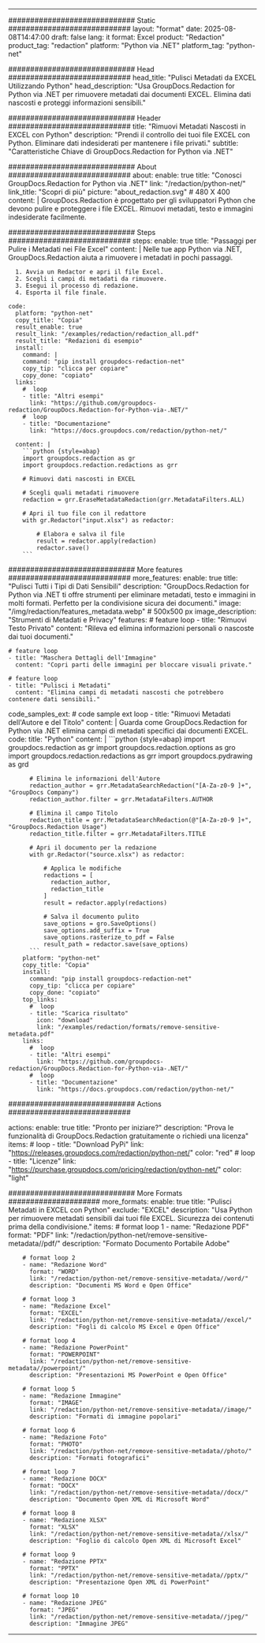 
---
############################# Static ############################
layout: "format"
date:  2025-08-08T14:47:00
draft: false
lang: it
format: Excel
product: "Redaction"
product_tag: "redaction"
platform: "Python via .NET"
platform_tag: "python-net"

############################# Head ############################
head_title: "Pulisci Metadati da EXCEL Utilizzando Python"
head_description: "Usa GroupDocs.Redaction for Python via .NET per rimuovere metadati dai documenti EXCEL. Elimina dati nascosti e proteggi informazioni sensibili."

############################# Header ############################
title: "Rimuovi Metadati Nascosti in EXCEL con Python" 
description: "Prendi il controllo dei tuoi file EXCEL con Python. Eliminare dati indesiderati per mantenere i file privati."
subtitle: "Caratteristiche Chiave di GroupDocs.Redaction for Python via .NET" 

############################# About ############################
about:
    enable: true
    title: "Conosci GroupDocs.Redaction for Python via .NET"
    link: "/redaction/python-net/"
    link_title: "Scopri di più"
    picture: "about_redaction.svg" # 480 X 400
    content: |
       GroupDocs.Redaction è progettato per gli sviluppatori Python che devono pulire e proteggere i file EXCEL. Rimuovi metadati, testo e immagini indesiderate facilmente.

############################# Steps ############################
steps:
    enable: true
    title: "Passaggi per Pulire i Metadati nei File Excel"
    content: |
      Nelle tue app Python via .NET, GroupDocs.Redaction aiuta a rimuovere i metadati in pochi passaggi.
      
      1. Avvia un Redactor e apri il file Excel.
      2. Scegli i campi di metadati da rimuovere.
      3. Esegui il processo di redazione.
      4. Esporta il file finale.
   
    code:
      platform: "python-net"
      copy_title: "Copia"
      result_enable: true
      result_link: "/examples/redaction/redaction_all.pdf"
      result_title: "Redazioni di esempio"
      install:
        command: |
        command: "pip install groupdocs-redaction-net"
        copy_tip: "clicca per copiare"
        copy_done: "copiato"
      links:
        #  loop
        - title: "Altri esempi"
          link: "https://github.com/groupdocs-redaction/GroupDocs.Redaction-for-Python-via-.NET/"
        #  loop
        - title: "Documentazione"
          link: "https://docs.groupdocs.com/redaction/python-net/"
          
      content: |
        ```python {style=abap}
        import groupdocs.redaction as gr
        import groupdocs.redaction.redactions as grr

        # Rimuovi dati nascosti in EXCEL

        # Scegli quali metadati rimuovere
        redaction = grr.EraseMetadataRedaction(grr.MetadataFilters.ALL)

        # Apri il tuo file con il redattore
        with gr.Redactor("input.xlsx") as redactor:

            # Elabora e salva il file
            result = redactor.apply(redaction)
            redactor.save()
        ```            


############################# More features ############################
more_features:
  enable: true
  title: "Pulisci Tutti i Tipi di Dati Sensibili"
  description: "GroupDocs.Redaction for Python via .NET ti offre strumenti per eliminare metadati, testo e immagini in molti formati. Perfetto per la condivisione sicura dei documenti."
  image: "/img/redaction/features_metadata.webp" # 500x500 px
  image_description: "Strumenti di Metadati e Privacy"
  features:
    # feature loop
    - title: "Rimuovi Testo Privato"
      content: "Rileva ed elimina informazioni personali o nascoste dai tuoi documenti."

    # feature loop
    - title: "Maschera Dettagli dell'Immagine"
      content: "Copri parti delle immagini per bloccare visuali private."

    # feature loop
    - title: "Pulisci i Metadati"
      content: "Elimina campi di metadati nascosti che potrebbero contenere dati sensibili."
      
  code_samples_ext:
    # code sample ext loop
    - title: "Rimuovi Metadati dell'Autore e del Titolo"
      content: |
        Guarda come GroupDocs.Redaction for Python via .NET elimina campi di metadati specifici dai documenti EXCEL.
      code:
        title: "Python"
        content: |
          ```python {style=abap}
          import groupdocs.redaction as gr
          import groupdocs.redaction.options as gro
          import groupdocs.redaction.redactions as grr
          import groupdocs.pydrawing as grd

          # Elimina le informazioni dell'Autore
          redaction_author = grr.MetadataSearchRedaction("[A-Za-z0-9 ]+", "GroupDocs Company")
          redaction_author.filter = grr.MetadataFilters.AUTHOR

          # Elimina il campo Titolo
          redaction_title = grr.MetadataSearchRedaction(@"[A-Za-z0-9 ]+", "GroupDocs.Redaction Usage")
          redaction_title.filter = grr.MetadataFilters.TITLE

          # Apri il documento per la redazione
          with gr.Redactor("source.xlsx") as redactor:

              # Applica le modifiche
              redactions = [
                redaction_author,
                redaction_title
              ]
              result = redactor.apply(redactions)

              # Salva il documento pulito
              save_options = gro.SaveOptions()
              save_options.add_suffix = True
              save_options.rasterize_to_pdf = False
              result_path = redactor.save(save_options)
          ```
        platform: "python-net"
        copy_title: "Copia"
        install:
          command: "pip install groupdocs-redaction-net"
          copy_tip: "clicca per copiare"
          copy_done: "copiato"
        top_links:
          #  loop
          - title: "Scarica risultato"
            icon: "download"
            link: "/examples/redaction/formats/remove-sensitive-metadata.pdf"
        links:
          #  loop
          - title: "Altri esempi"
            link: "https://github.com/groupdocs-redaction/GroupDocs.Redaction-for-Python-via-.NET/"
          #  loop
          - title: "Documentazione"
            link: "https://docs.groupdocs.com/redaction/python-net/"


############################# Actions ############################

actions:
  enable: true
  title: "Pronto per iniziare?"
  description: "Prova le funzionalità di GroupDocs.Redaction gratuitamente o richiedi una licenza"
  items:
    #  loop
    - title: "Download PyPi"
      link: "https://releases.groupdocs.com/redaction/python-net/"
      color: "red"
        #  loop
    - title: "Licenze"
      link: "https://purchase.groupdocs.com/pricing/redaction/python-net/"
      color: "light"


############################# More Formats #####################
more_formats:
    enable: true
    title: "Pulisci Metadati in EXCEL con Python"
    exclude: "EXCEL"
    description: "Usa Python per rimuovere metadati sensibili dai tuoi file EXCEL. Sicurezza dei contenuti prima della condivisione."
    items: 
        # format loop 1
        - name: "Redazione PDF"
          format: "PDF"
          link: "/redaction/python-net/remove-sensitive-metadata//pdf/"
          description: "Formato Documento Portabile Adobe"

        # format loop 2
        - name: "Redazione Word"
          format: "WORD"
          link: "/redaction/python-net/remove-sensitive-metadata//word/"
          description: "Documenti MS Word e Open Office"
          
        # format loop 3
        - name: "Redazione Excel"
          format: "EXCEL"
          link: "/redaction/python-net/remove-sensitive-metadata//excel/"
          description: "Fogli di calcolo MS Excel e Open Office"

        # format loop 4
        - name: "Redazione PowerPoint"
          format: "POWERPOINT"
          link: "/redaction/python-net/remove-sensitive-metadata//powerpoint/"
          description: "Presentazioni MS PowerPoint e Open Office"

        # format loop 5
        - name: "Redazione Immagine"
          format: "IMAGE"
          link: "/redaction/python-net/remove-sensitive-metadata//image/"
          description: "Formati di immagine popolari"

        # format loop 6
        - name: "Redazione Foto"
          format: "PHOTO"
          link: "/redaction/python-net/remove-sensitive-metadata//photo/"
          description: "Formati fotografici"

        # format loop 7
        - name: "Redazione DOCX"
          format: "DOCX"
          link: "/redaction/python-net/remove-sensitive-metadata//docx/"
          description: "Documento Open XML di Microsoft Word"
          
        # format loop 8
        - name: "Redazione XLSX"
          format: "XLSX"
          link: "/redaction/python-net/remove-sensitive-metadata//xlsx/"
          description: "Foglio di calcolo Open XML di Microsoft Excel"
          
        # format loop 9
        - name: "Redazione PPTX"
          format: "PPTX"
          link: "/redaction/python-net/remove-sensitive-metadata//pptx/"
          description: "Presentazione Open XML di PowerPoint"

        # format loop 10
        - name: "Redazione JPEG"
          format: "JPEG"
          link: "/redaction/python-net/remove-sensitive-metadata//jpeg/"
          description: "Immagine JPEG"


---